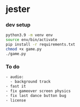 # jester

### dev setup

```bash
python3.9 -m venv env
source env/bin/activate
pip install -r requirements.txt
chmod +x game.py
./game.py
```
### To do

```bash
- audio:
  - background track
- fast it
- fix gameover screen physics
- fix last dance button bug
- license
```
